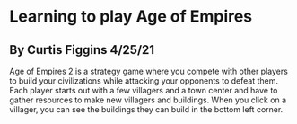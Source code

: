 # Learning to play Age of Empires
## By Curtis Figgins 4/25/21

Age of Empires 2 is a strategy game where you compete with other players to build your civilizations while attacking your opponents to defeat them. Each player starts out with a few villagers and a town center and have to gather resources to make new villagers and buildings. When you click on a villager, you can see the buildings they can build in the bottom left corner. 
